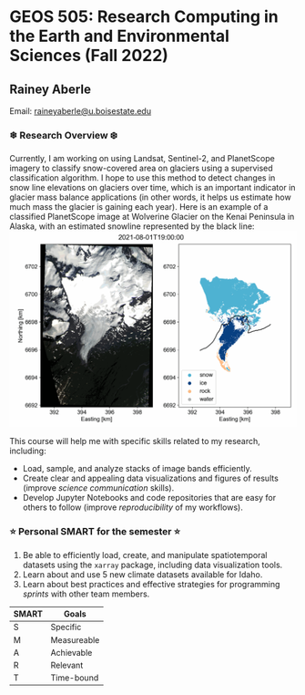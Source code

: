 # GEOS 505: Research Computing in the Earth and Environmental Sciences (Fall 2022)

## Rainey Aberle

Email: [raineyaberle@u.boisestate.edu](mailto:raineyaberle@u.boisestate.edu)

### ❄ Research Overview ❄️
Currently, I am working on using Landsat, Sentinel-2, and PlanetScope imagery to classify snow-covered area on glaciers using a supervised classification algorithm. I hope to use this method to detect changes in snow line elevations on glaciers over time, which is an important indicator in glacier mass balance applications (in other words, it helps us estimate how much mass the glacier is gaining each year). Here is an example of a classified PlanetScope image at Wolverine Glacier on the Kenai Peninsula in Alaska, with an estimated snowline represented by the black line: 
![Wolverine 2021-08-01 Snow-Covered Area](figures/Wolverine_20210801-SCA.png)

This course will help me with specific skills related to my research, including:
- Load, sample, and analyze stacks of image bands efficiently. 
- Create clear and appealing data visualizations and figures of results (improve _science communication_ skills). 
- Develop Jupyter Notebooks and code repositories that are easy for others to follow (improve _reproducibility_ of my workflows).
 
### ⭐️ Personal SMART for the semester ⭐️
1. Be able to efficiently load, create, and manipulate spatiotemporal datasets using the `xarray` package, including data visualization tools. 
2. Learn about and use 5 new climate datasets available for Idaho. 
3. Learn about best practices and effective strategies for programming _sprints_ with other team members. 

| SMART | Goals |
|---|---|
| S | Specific | 
| M | Measureable |
| A | Achievable | 
| R | Relevant | 
| T | Time-bound | 


